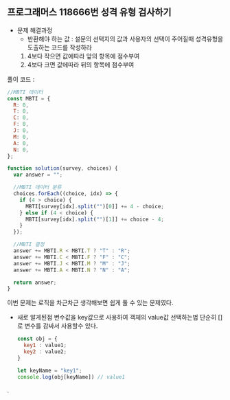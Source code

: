 ## 프로그래머스 118666번 성격 유형 검사하기

- 문제 해결과정
  - 반환해야 하는 값 : 설문의 선택지의 값과 사용자의 선택이 주어질때 성격유형을 도출하는 코드를 작성하라
  1. 4보다 작으면 값에따라 앞의 항목에 점수부여
  2. 4보다 크면 값에따라 뒤의 항목에 점수부여

풀이 코드 :

```jsx
//MBTI 데이터
const MBTI = {
  R: 0,
  T: 0,
  C: 0,
  F: 0,
  J: 0,
  M: 0,
  A: 0,
  N: 0,
};

function solution(survey, choices) {
  var answer = "";

  //MBTI 데이터 분류
  choices.forEach((choice, idx) => {
    if (4 > choice) {
      MBTI[survey[idx].split("")[0]] += 4 - choice;
    } else if (4 < choice) {
      MBTI[survey[idx].split("")[1]] += choice - 4;
    }
  });

  //MBTI 결정
  answer += MBTI.R < MBTI.T ? "T" : "R";
  answer += MBTI.C < MBTI.F ? "F" : "C";
  answer += MBTI.J < MBTI.M ? "M" : "J";
  answer += MBTI.A < MBTI.N ? "N" : "A";

  return answer;
}
```

이번 문제는 로직을 차근차근 생각해보면 쉽게 풀 수 있는 문제였다.

- 새로 알게된점
  변수값을 key값으로 사용하여 객체의 value값 선택하는법
  단순히 []로 변수를 감싸서 사용할수 있다.
  ```jsx
  const obj = {
  	key1 : value1;
  	key2 : value2;
  }

  let keyName = "key1";
  console.log(obj[keyName]) // value1
  ```

.
